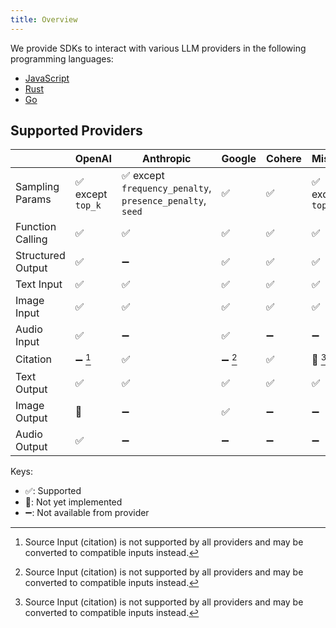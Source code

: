 ```yaml
---
title: Overview
---
```


We provide SDKs to interact with various LLM providers in the following programming languages:

- [JavaScript](https://github.com/hoangvvo/llm-sdk/tree/main/sdk-js)
- [Rust](https://github.com/hoangvvo/llm-sdk/tree/main/sdk-rust)
- [Go](https://github.com/hoangvvo/llm-sdk/tree/main/sdk-go)

## Supported Providers

|                   | OpenAI               | Anthropic                                                 | Google               | Cohere | Mistral              |
| ----------------- | -------------------- | --------------------------------------------------------- | -------------------- | ------ | -------------------- |
| Sampling Params   | ✅ except `top_k`    | ✅ except `frequency_penalty`, `presence_penalty`, `seed` | ✅                   | ✅     | ✅ except `top_k`    |
| Function Calling  | ✅                   | ✅                                                        | ✅                   | ✅     | ✅                   |
| Structured Output | ✅                   | ➖                                                        | ✅                   | ✅     | ✅                   |
| Text Input        | ✅                   | ✅                                                        | ✅                   | ✅     | ✅                   |
| Image Input       | ✅                   | ✅                                                        | ✅                   | ✅     | ✅                   |
| Audio Input       | ✅                   | ➖                                                        | ✅                   | ➖     | ➖                   |
| Citation          | ➖ [^source-as-text] | ✅                                                        | ➖ [^source-as-text] | ✅     | 🚧 [^source-as-text] |
| Text Output       | ✅                   | ✅                                                        | ✅                   | ✅     | ✅                   |
| Image Output      | 🚧                   | ➖                                                        | ✅                   | ➖     | ➖                   |
| Audio Output      | ✅                   | ➖                                                        | ➖                   | ➖     | ➖                   |

Keys:

- ✅: Supported
- 🚧: Not yet implemented
- ➖: Not available from provider

[^source-as-text]: Source Input (citation) is not supported by all providers and may be converted to compatible inputs instead.
